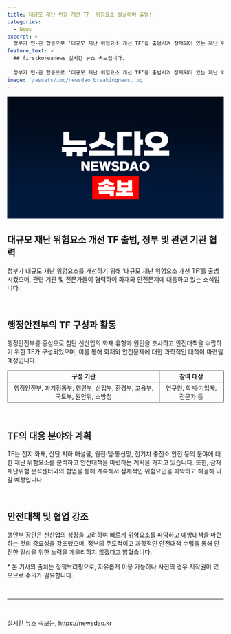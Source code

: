 ```yaml
---
title: 대규모 재난 위험 개선 TF, 위험요소 발굴하여 출범!
categories:
  - News
excerpt: >
  정부가 민·관 합동으로 ‘대규모 재난 위험요소 개선 TF’를 출범시켜 잠재되어 있는 재난 위험요소를 발굴·개선한다. 행정안전부는 윤석열 대통령의 지시에 따라 이같이 개선 TF를 구성·운영하며, 8개 관계기관과 전문가들이 참여한다. 산단 지하 매설물, 원전·댐·통신망, 전기차 충전소 등 대규모 피해를 초래할 수 있는 잠재재난 위험요소를 점검하고 개선방안을 마련할 계획이다. 이에 대해 이상민 행정안전부 장관은 “신산업 성장에 발맞추어 능동적인 안전대책 수립으로 안전한 일상을 위한 노력을 게을리하지 않겠다”고 강조했다.
feature_text: >
  ## firstkoreanews 실시간 뉴스 속보입니다.

  정부가 민·관 합동으로 ‘대규모 재난 위험요소 개선 TF’를 출범시켜 잠재되어 있는 재난 위험요소를 발굴·개선한다. 행정안전부는 윤석열 대통령의 지시에 따라 이같이 개선 TF를 구성·운영하며, 8개 관계기관과 전문가들이 참여한다. 산단 지하 매설물, 원전·댐·통신망, 전기차 충전소 등 대규모 피해를 초래할 수 있는 잠재재난 위험요소를 점검하고 개선방안을 마련할 계획이다. 이에 대해 이상민 행정안전부 장관은 “신산업 성장에 발맞추어 능동적인 안전대책 수립으로 안전한 일상을 위한 노력을 게을리하지 않겠다”고 강조했다.
image: '/assets/img/newsdao_breakingnews.jpg'
---
```


<p><img src="/assets/img/newsdao_breakingnews.jpg" alt="firstkoreanews 속보" /></p>

<h2 data-ke-size="size26">대규모 재난 위험요소 개선 TF 출범, 정부 및 관련 기관 협력</h2>

<p data-ke-size="size16">정부가 대규모 재난 위험요소를 개선하기 위해 ‘대규모 재난 위험요소 개선 TF’를 출범시켰으며, 관련 기관 및 전문가들이 협력하여 화재와 안전문제에 대응하고 있는 소식입니다.</p>

<p><br></p>

<h2 data-ke-size="size26">행정안전부의 TF 구성과 활동</h2>

<p data-ke-size="size16">행정안전부를 중심으로 첨단 신산업의 화재 유형과 원인을 조사하고 안전대책을 수립하기 위한 TF가 구성되었으며, 이를 통해 화재와 안전문제에 대한 과학적인 대책이 마련될 예정입니다.</p>

<table style="width: 100%;" border="1">
<tbody>
<tr>
<td style="text-align: center; height: 17px;"><b>구성 기관</b></td>
<td style="text-align: center; height: 17px;"><b>참여 대상</b></td>
</tr>
<tr>
<td style="text-align: center; height: 17px;">행정안전부, 과기정통부, 행안부, 산업부, 환경부, 고용부, 국토부, 원안위, 소방청</td>
<td style="text-align: center; height: 17px;">연구원, 학계·기업체, 전문가 등</td>
</tr>
</tbody>
</table>

<p><br></p>

<h2 data-ke-size="size26">TF의 대응 분야와 계획</h2>

<p data-ke-size="size16">TF는 전지 화재, 산단 지하 매설물, 원전·댐·통신망, 전기차 충전소 안전 등의 분야에 대한 재난 위험요소를 분석하고 안전대책을 마련하는 계획을 가지고 있습니다. 또한, 잠재재난위험 분석센터와의 협업을 통해 계속해서 잠재적인 위험요인을 파악하고 해결해 나갈 예정입니다.</p>

<p><br></p>

<h2 data-ke-size="size26">안전대책 및 협업 강조</h2>

<p data-ke-size="size16">행안부 장관은 신산업의 성장을 고려하여 빠르게 위험요소를 파악하고 예방대책을 마련하는 것의 중요성을 강조했으며, 정부의 주도적이고 과학적인 안전대책 수립을 통해 안전한 일상을 위한 노력을 게을리하지 않겠다고 밝혔습니다.</p>

<p data-ke-size="size16">* 본 기사의 출처는 정책브리핑으로, 자유롭게 이용 가능하나 사진의 경우 저작권이 있으므로 주의가 필요합니다.</p>

<p><br>
<hr></p>

<p data-ke-size="size16">&nbsp;</p>
실시간 뉴스 속보는, <a href="https://newsdao.kr" rel="dofollow">https://newsdao.kr</a>


